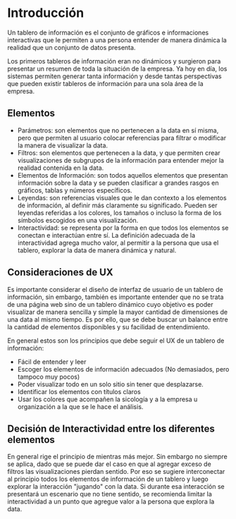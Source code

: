 # Introducción
Un tablero de información es el conjunto de gráficos e informaciones interactivas que le permiten a una persona entender de manera dinámica la realidad que un conjunto
de datos presenta.

Los primeros tableros de información eran no dinámicos y surgieron para presentar un resumen de toda la situación de la empresa. Ya hoy en día, los sistemas permiten generar
tanta información y desde tantas perspectivas que pueden existir tableros de información para una sola área de la empresa.

## Elementos

- Parámetros: son elementos que no pertenecen a la data en sí misma, pero que permiten al usuario colocar referencias para filtrar o modificar la manera de visualizar la data.
- Filtros: son elementos que pertenecen a la data, y que permiten crear visualizaciones de subgrupos de la información para entender mejor la realidad contenida en la data.
- Elementos de Información: son todos aquellos elementos que presentan información sobre la data y se pueden clasificar a grandes rasgos en gráficos, tablas y números específicos.
- Leyendas: son referencias visuales que le dan contexto a los elementos de información, al definir más claramente su significado. Pueden ser leyendas referidas a los colores, los tamaños
o incluso la forma de los símbolos escogidos en una visualización.
- Interactividad: se representa por la forma en que todos los elementos se conectan e interactúan entre sí. La definición adecuada de la interactividad agrega mucho valor, al permitir a
la persona que usa el tablero, explorar la data de manera dinámica y natural.


## Consideraciones de UX

Es importante considerar el diseño de interfaz de usuario de un tablero de información, sin embargo, también es importante entender que no se trata de una página web sino de un
tablero dinámico cuyo objetivo es poder visualizar de manera sencilla y simple la mayor cantidad de dimensiones de una data al mismo tiempo. Es por ello, que se debe buscar un balance
entre la cantidad de elementos disponibles y su facilidad de entendimiento.

En general estos son los principios que debe seguir el UX de un tablero de información:
- Fácil de entender y leer
- Escoger los elementos de información adecuados (No demasiados, pero tampoco muy pocos)
- Poder visualizar todo en un solo sitio sin tener que desplazarse.
- Identificar los elementos con títulos claros
- Usar los colores que acompañen la sicología y a la empresa u organización a la que se le hace el análisis.

## Decisión de Interactividad entre los diferentes elementos

En general rige el principio de mientras más mejor. Sin embargo no siempre se aplica, dado que se puede dar el caso en que al agregar exceso de filtros las visualizaciones pierdan sentido.
Por eso se sugiere interconectar al principio todos los elementos de información de un tablero y luego explorar la interacción "jugando" con la data. Si durante esa interacción se presentará
un escenario que no tiene sentido, se recomienda limitar la interactividad a un punto que agregue valor a la persona que explora la data.
